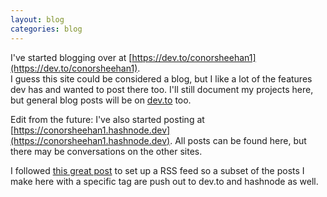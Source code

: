 ```yaml
---
layout: blog
categories: blog
---
```


I've started blogging over at [https://dev.to/conorsheehan1](https://dev.to/conorsheehan1).  
I guess this site could be considered a blog, but I like a lot of the features dev has and wanted to post there too.
I'll still document my projects here, but general blog posts will be on [dev.to](https://dev.to/conorsheehan1) too.

Edit from the future: I've also started posting at [https://conorsheehan1.hashnode.dev](https://conorsheehan1.hashnode.dev).
All posts can be found here, but there may be conversations on the other sites.

I followed [this great post](https://dev.to/aussieguy/add-rss-to-github-pages-and-link-it-to-dev-to-16mo) to set up a RSS feed so a subset of the posts I make here with a specific tag are push out to dev.to and hashnode as well.